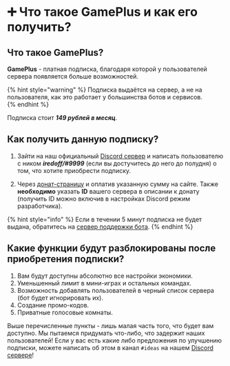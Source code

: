 # ➕ Что такое GamePlus и как его получить?

## Что такое GamePlus?

**GamePlus** - платная подписка, благодаря которой
у пользователей сервера появляется больше возможностей. 

{% hint style="warning" %}
Подписка выдаётся на сервер, а не на пользователя,
как это работает у большинства ботов и сервисов.  
{% endhint %}

Подписка стоит _**149 рублей в месяц**_.

## Как получить данную подписку?

1. Зайти на наш официальный [Discord сервер](https://discord.gg/RPb2KXN)
и написать пользователю с ником _**iredoff/\#9999**_ (если вы достучитесь до него до полудня)
о том, что хотите приобрести подписку.

2. Через [донат-страницу](https://www.donationalerts.com/r/gamemax_bot)
и оплатив указанную сумму на сайте.
Также **необходимо** указать **ID** вашего сервера в описании к донату
(получить ID можно включив в настройках Discord режим разработчика).


{% hint style="info" %}
Если в течении 5 минут подписка не будет выдана, обратитесь на [сервер поддержки бота](https://discord.gg/CHTchRR9Dz).
{% endhint %}

## Какие функции будут разблокированы после приобретения подписки?

1. Вам будут доступны абсолютно все настройки экономики.
2. Уменьшенный лимит в мини-играх и остальных командах.
3. Возможность добавлять пользователей в черный список сервера (бот будет игнорировать их).
4. Создание промо-кодов.
5. Приватные голосовые комнаты.

Выше перечисленные пункты - лишь малая часть того, что будет вам доступно.
Мы пытаемся придумать что-либо, что задержит наших пользователей!
Если у вас есть какие либо предложения по улучшению подписки,
можете написать об этом в канал `#ideas`
на нашем [Discord сервере](https://discord.gg/RPb2KXN)!


